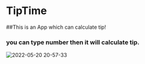 # TipTime
##This is an App which can calculate tip!
### you can type number then it will calculate tip.
![2022-05-20 20-57-33](https://user-images.githubusercontent.com/75060025/169533370-fd3e04ef-6f06-4bf7-95f9-1aff75dacdbf.gif)
